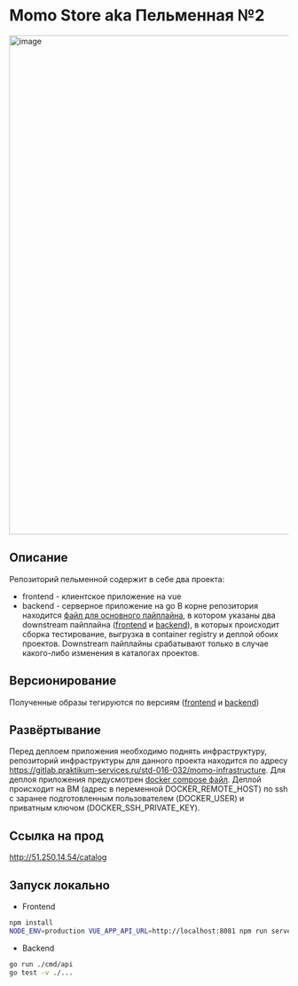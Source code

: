 # Momo Store aka Пельменная №2

<img width="900" alt="image" src="https://user-images.githubusercontent.com/9394918/167876466-2c530828-d658-4efe-9064-825626cc6db5.png">

## Описание
Репозиторий пельменной содержит в себе два проекта:
- frontend - клиентское приложение на vue
- backend - серверное приложение на go
В корне репозитория находится [файл для основного пайплайна](./.gitlab-ci.yml), в котором указаны два downstream пайплайна ([frontend](./frontend/.gitlab-ci.yml) и [backend](./backend/.gitlab-ci.yml)), в которых происходит сборка тестирование, выгрузка в container registry и деплой обоих проектов. Downstream пайплайны срабатывают только в случае какого-либо изменения в каталогах проектов.

## Версионирование
Полученные образы тегируются по версиям ([frontend](./frontend/.gitlab-ci.yml#L14) и [backend](./backend/.gitlab-ci.yml#L14))

## Развёртывание
Перед деплоем приложения необходимо поднять инфраструктуру, репозиторий инфраструктуры для данного проекта находится по адресу https://gitlab.praktikum-services.ru/std-016-032/momo-infrastructure. Для деплоя приложения предусмотрен [docker compose файл](./docker-compose.yml). Деплой происходит на ВМ (адрес в переменной DOCKER_REMOTE_HOST) по ssh с заранее подготовленным пользователем (DOCKER_USER) и приватным ключом (DOCKER_SSH_PRIVATE_KEY).

## Ссылка на прод
http://51.250.14.54/catalog

## Запуск локально
- Frontend
```bash
npm install
NODE_ENV=production VUE_APP_API_URL=http://localhost:8081 npm run serve
```
- Backend
```bash
go run ./cmd/api
go test -v ./... 
```
